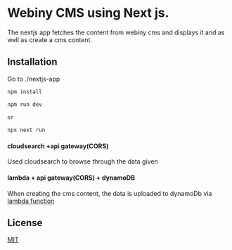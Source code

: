 # Webiny CMS using Next js.

The nextjs app fetches the content from webiny cms and displays it and as well as create a cms content.

## Installation


Go to ./nextjs-app
```bash
npm install

npm run dev

or
 
npx next run
```

#### cloudsearch +api gateway(CORS)

Used cloudsearch to browse through the data given

#### lambda + api gateway(CORS) + dynamoDB

When creating the cms content, the data is uploaded to dynamoDb via [lambda function](https://github.com/creazer-I/webiny-nextjs#:~:text=db%2Dcloudsearch%2Ditem.py)

## License
[MIT](https://choosealicense.com/licenses/mit/)
